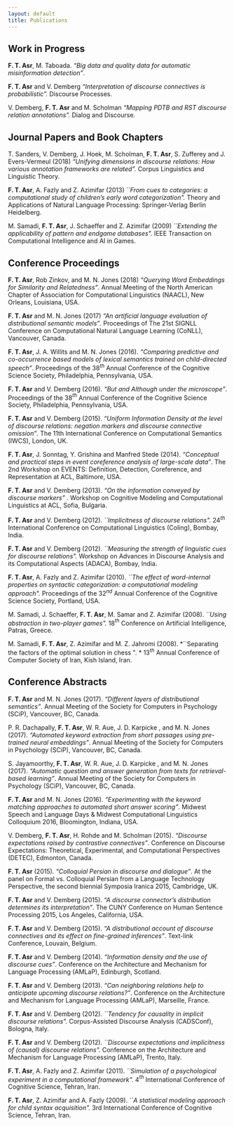 ```yaml
---
layout: default
title: Publications
---
```


## Work in Progress


<span>**F. T. Asr**</span>, M. Taboada. <span>*“Big data and
quality data for automatic misinformation detection”*</span>.

<span>**F. T. Asr**</span> and V. Demberg <span>*“Interpretation of discourse connectives is
probabilistic”.*</span> Discourse Processes.

V. Demberg, <span>**F. T. Asr**</span> and M. Scholman <span>*“Mapping PDTB and RST discourse relation
annotations”.*</span> Dialog and Discourse.



## Journal Papers and Book Chapters

T. Sanders, V. Demberg, J. Hoek, M. Scholman, <span>**F. T.
Asr**</span>, S. Zufferey and J. Evers-Vermeul (2018) <span>*“Unifying
dimensions in discourse relations: How various annotation frameworks are
related”.*</span> Corpus Linguistics and Linguistic Theory.

<span>**F. T. Asr**</span>, A. Fazly and Z. Azimifar (2013)
<span>*\`\`From cues to categories: a computational study of children’s
early word categorization".*</span> Theory and Applications of Natural
Language Processing: Springer-Verlag Berlin Heidelberg.

M. Samadi, <span>**F. T. Asr**</span>, J. Schaeffer and Z. Azimifar
(2009) <span>*\`\`Extending the applicability of pattern and endgame
databases".*</span> IEEE Transaction on Computational Intelligence and
AI in Games.


## Conference Proceedings 

<span>**F. T. Asr**</span>, Rob Zinkov, and M. N. Jones (2018)
<span>*“Querying Word Embeddings for Similarity and
Relatedness”*</span>. Annual Meeting of the North American Chapter of
Association for Computational Linguistics (NAACL), New Orleans,
Louisiana, USA.

<span>**F. T. Asr**</span> and M. N. Jones (2017) <span>*“An artificial
language evaluation of distributional semantic models”*</span>.
Proceedings of The 21st SIGNLL Conference on Computational Natural
Language Learning (CoNLL), Vancouver, Canada.

<span>**F. T. Asr**</span>, J. A. Willits and M. N. Jones (2016).
<span>*“Comparing predictive and co-occurrence based models of lexical
semantics trained on child-directed speech”*</span>. Proceedings of the
38$^{th}$ Annual Conference of the Cognitive Science Society,
Philadelphia, Pennsylvania, USA.

<span>**F. T. Asr**</span> and V. Demberg (2016). <span>*“But and
Although under the microscope”*</span>. Proceedings of the 38$^{th}$
Annual Conference of the Cognitive Science Society, Philadelphia,
Pennsylvania, USA.

<span>**F. T. Asr**</span> and V. Demberg (2015). <span>*“Uniform
Information Density at the level of discourse relations: negation
markers and discourse connective omission”*</span>. The 11th
International Conference on Computational Semantics (IWCS), London, UK.

<span>**F. T. Asr**</span>, J. Sonntag, Y. Grishina and Manfred Stede
(2014). <span>*“Conceptual and practical steps in event coreference
analysis of large-scale data”*</span>. The 2nd Workshop on EVENTS:
Definition, Detection, Coreference, and Representation at ACL,
Baltimore, USA.

<span>**F. T. Asr**</span> and V. Demberg (2013). <span>*“On the
information conveyed by discourse markers”*</span> . Workshop on
Cognitive Modeling and Computational Linguistics at ACL, Sofia,
Bulgaria.

<span>**F. T. Asr**</span> and V. Demberg (2012).
<span>*\`\`Implicitness of discourse relations".*</span> 24$^{th}$
International Conference on Computational Linguistics (Coling), Bombay,
India.

<span>**F. T. Asr**</span> and V. Demberg (2012). <span>*\`\`Measuring
the strength of linguistic cues for discourse relations".*</span>
Workshop on Advances in Discourse Analysis and its Computational Aspects
(ADACA), Bombay, India.

<span>**F. T. Asr**</span>, A. Fazly and Z. Azimifar (2010).
<span>*\`\`The effect of word-internal properties on syntactic
categorization: a computational modeling approach".*</span> Proceedings
of the 32$^{nd}$ Annual Conference of the Cognitive Science Society,
Portland, USA.

M. Samadi, J. Schaeffer, <span>**F. T. Asr**</span>, M. Samar and Z.
Azimifar (2008). <span>*\`\`Using abstraction in two-player
games".*</span> 18$^{th}$ Conference on Artificial Intelligence, Patras,
Greece.

M. Samadi, <span>**F. T. Asr**</span>, Z. Azimifar and M. Z. Jahromi
(2008). <span>*\`\`Separating the factors of the optimal solution in
chess ". *</span> 13$^{th}$ Annual Conference of Computer Society of
Iran, Kish Island, Iran.


## Conference Abstracts

<span>**F. T. Asr**</span> and M. N. Jones (2017). <span>*“Different
layers of distributional semantics”*</span>. Annual Meeting of the
Society for Computers in Psychology (SCiP), Vancouver, BC, Canada.

P. R. Dachapally, <span>**F. T. Asr**</span>, W. R. Aue, J. D. Karpicke
, and M. N. Jones (2017). <span>*“Automated keyword extraction from
short passages using pre-trained neural embeddings”*</span>. Annual
Meeting of the Society for Computers in Psychology (SCiP), Vancouver,
BC, Canada.

S. Jayamoorthy, <span>**F. T. Asr**</span>, W. R. Aue, J. D. Karpicke ,
and M. N. Jones (2017). <span>*“Automatic question and answer generation
from texts for retrieval-based learning”*</span>. Annual Meeting of the
Society for Computers in Psychology (SCiP), Vancouver, BC, Canada.

<span>**F. T. Asr**</span> and M. N. Jones (2016). <span>*“Experimenting
with the keyword matching approaches to automated short answer
scoring”*</span>. Midwest Speech and Language Days & Midwest
Computational Linguistics Colloquium 2016, Bloomington, Indiana, USA.

V. Demberg, <span>**F. T. Asr**</span>, H. Rohde and M. Scholman (2015).
<span>*“Discourse expectations raised by contrastive
connectives”*</span>. Conference on Discourse Expectations: Theoretical,
Experimental, and Computational Perspectives (DETEC), Edmonton, Canada.

<span>**F. T. Asr**</span> (2015). <span>*“Colloquial Persian in
discourse and dialogue”*</span>. At the panel on Formal vs. Colloquial
Persian from a Language Technology Perspective, the second biennial
Symposia Iranica 2015, Cambridge, UK.

<span>**F. T. Asr**</span> and V. Demberg (2015). <span>*“A discourse
connector’s distribution determines its interpretation”*</span>. The
CUNY Conference on Human Sentence Processing 2015, Los Angeles,
California, USA.

<span>**F. T. Asr**</span> and V. Demberg (2015). <span>*“A
distributional account of discourse connectives and its effect on
fine-grained inferences”*</span>. Text-link Conference, Louvain,
Belgium.

<span>**F. T. Asr**</span> and V. Demberg (2014). <span>*“Information
density and the use of discourse cues”*</span>. Conference on the
Architecture and Mechanism for Language Processing (AMLaP), Edinburgh,
Scotland.

<span>**F. T. Asr**</span> and V. Demberg (2013). <span>*“Can
neighboring relations help to anticipate upcoming discourse
relations?”*</span>. Conference on the Architecture and Mechanism for
Language Processing (AMLaP), Marseille, France.

<span>**F. T. Asr**</span> and V. Demberg (2012). <span>*\`\`Tendency
for causality in implicit discourse relations".*</span> Corpus-Assisted
Discourse Analysis (CADSConf), Bologna, Italy.

<span>**F. T. Asr**</span> and V. Demberg (2012). <span>*\`\`Discourse
expectations and implicitness of (causal) discourse relations".*</span>
Conference on the Architecture and Mechanism for Language Processing
(AMLaP), Trento, Italy.

<span>**F. T. Asr**</span>, A. Fazly and Z. Azimifar (2011).
<span>*\`\`Simulation of a psychological experiment in a computational
framework".*</span> 4$^{th}$ International Conference of Cognitive
Science, Tehran, Iran.

<span>**F. T. Asr**</span>, Z. Azimifar and A. Fazly (2009).
<span>*\`\`A statistical modeling approach for child syntax
acquisition".*</span> 3rd International Conference of Cognitive Science,
Tehran, Iran.

